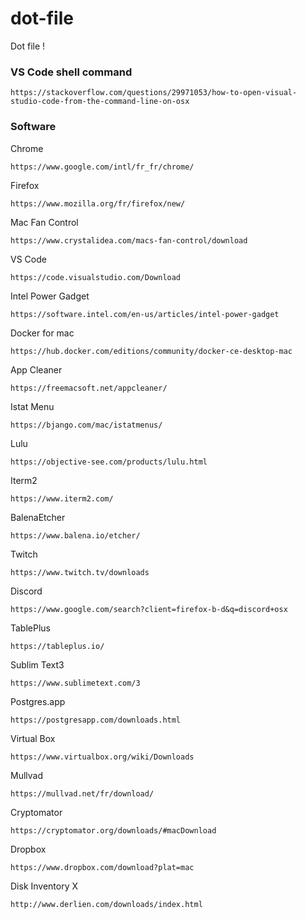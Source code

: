 # dot-file
Dot file !

### VS Code shell command

```
https://stackoverflow.com/questions/29971053/how-to-open-visual-studio-code-from-the-command-line-on-osx
```

### Software

Chrome
```
https://www.google.com/intl/fr_fr/chrome/
```

Firefox
```
https://www.mozilla.org/fr/firefox/new/
```

Mac Fan Control
```
https://www.crystalidea.com/macs-fan-control/download
```

VS Code
```
https://code.visualstudio.com/Download
```

Intel Power Gadget
```
https://software.intel.com/en-us/articles/intel-power-gadget
```

Docker for mac
```
https://hub.docker.com/editions/community/docker-ce-desktop-mac
```

App Cleaner
```
https://freemacsoft.net/appcleaner/
```

Istat Menu
```
https://bjango.com/mac/istatmenus/
```

Lulu
```
https://objective-see.com/products/lulu.html
```

Iterm2
```
https://www.iterm2.com/
```

BalenaEtcher
```
https://www.balena.io/etcher/
```

Twitch
```
https://www.twitch.tv/downloads
```

Discord
```
https://www.google.com/search?client=firefox-b-d&q=discord+osx
```

TablePlus
```
https://tableplus.io/
```

Sublim Text3
```
https://www.sublimetext.com/3
```

Postgres.app
```
https://postgresapp.com/downloads.html
```

Virtual Box
```
https://www.virtualbox.org/wiki/Downloads
```

Mullvad
```
https://mullvad.net/fr/download/
```

Cryptomator
```
https://cryptomator.org/downloads/#macDownload
```

Dropbox
```
https://www.dropbox.com/download?plat=mac
```

Disk Inventory X
```
http://www.derlien.com/downloads/index.html
```
